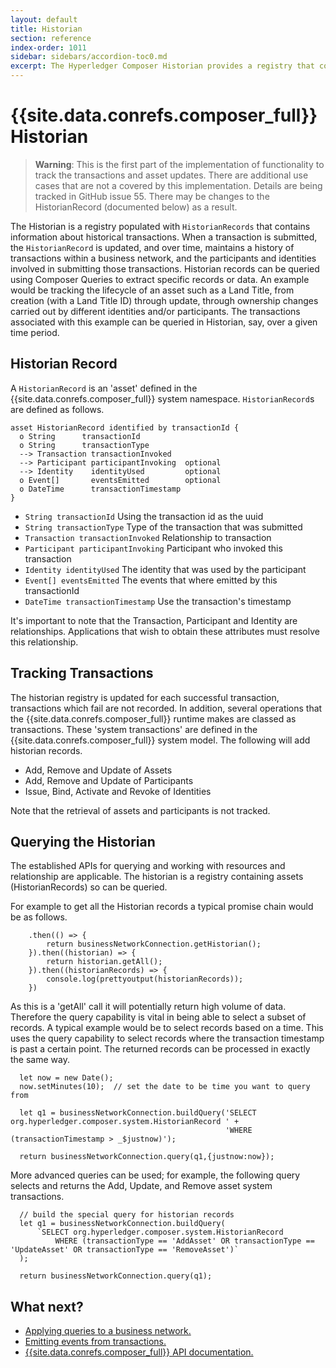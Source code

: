 ```yaml
---
layout: default
title: Historian
section: reference
index-order: 1011
sidebar: sidebars/accordion-toc0.md
excerpt: The Hyperledger Composer Historian provides a registry that contains information about historical transactions
---
```


# {{site.data.conrefs.composer_full}} Historian

>**Warning**: This is the first part of the implementation of functionality to track the transactions and asset updates. There are additional use cases that are not a covered by this implementation. Details are being tracked in GitHub issue 55. There may be changes to the HistorianRecord (documented below) as a result.

The Historian is a registry populated with `HistorianRecords` that contains information about historical transactions.  When a transaction is submitted, the `HistorianRecord` is updated, and over time, maintains a history of transactions within a business network, and the participants and identities involved in submitting those transactions. Historian records can be queried using Composer Queries to extract specific records or data. An example would be tracking the lifecycle of an asset such as a Land Title, from creation (with a Land Title ID) through update, through ownership changes carried out by different identities and/or participants. The transactions associated with this example can be queried in Historian, say, over a given time period.

## Historian Record

A `HistorianRecord` is an 'asset' defined in the {{site.data.conrefs.composer_full}} system namespace. `HistorianRecord`s are defined as follows.

```
asset HistorianRecord identified by transactionId {
  o String      transactionId
  o String      transactionType
  --> Transaction transactionInvoked
  --> Participant participantInvoking  optional
  --> Identity    identityUsed         optional
  o Event[]       eventsEmitted        optional
  o DateTime      transactionTimestamp
}
```

 * `String transactionId` Using the transaction id as the uuid
 * `String transactionType` Type of the transaction that was submitted
 * `Transaction transactionInvoked` Relationship to transaction
 * `Participant participantInvoking` Participant who invoked this transaction
 * `Identity identityUsed` The identity that was used by the participant
 * `Event[] eventsEmitted` The events that where emitted by this transactionId
 * `DateTime transactionTimestamp` Use the transaction's timestamp

It's important to note that the Transaction, Participant and Identity are relationships. Applications that wish to obtain these attributes must resolve this relationship.

## Tracking Transactions

The historian registry is updated for each successful transaction, transactions which fail are not recorded. In addition, several operations that the {{site.data.conrefs.composer_full}} runtime makes are classed as transactions. These 'system transactions' are defined in the {{site.data.conrefs.composer_full}} system model. The following will add historian records.

 * Add, Remove and Update of Assets
 * Add, Remove and Update of Participants
 * Issue, Bind, Activate and Revoke of Identities

Note that the retrieval of assets and participants is not tracked.

## Querying the Historian

The established APIs for querying and working with resources and relationship are applicable. The historian is a registry containing assets (HistorianRecords) so can be queried.

For example to get all the Historian records a typical promise chain would be as follows.

```
    .then(() => {       
        return businessNetworkConnection.getHistorian();
    }).then((historian) => {
        return historian.getAll();
    }).then((historianRecords) => {        
        console.log(prettyoutput(historianRecords));
    })
```

As this is a 'getAll' call it will potentially return high volume of data. Therefore the query capability is vital in being able to select a subset of records. A typical example would be to select records based on a time. This uses the query capability to select records where the transaction timestamp is past a certain point. The returned records can be processed in exactly the same way.

```
  let now = new Date();
  now.setMinutes(10);  // set the date to be time you want to query from

  let q1 = businessNetworkConnection.buildQuery('SELECT org.hyperledger.composer.system.HistorianRecord ' +
                                                'WHERE (transactionTimestamp > _$justnow)');   

  return businessNetworkConnection.query(q1,{justnow:now});
```

More advanced queries can be used; for example, the following query selects and returns the Add, Update, and Remove asset system transactions.

```
  // build the special query for historian records
  let q1 = businessNetworkConnection.buildQuery(
      `SELECT org.hyperledger.composer.system.HistorianRecord
          WHERE (transactionType == 'AddAsset' OR transactionType == 'UpdateAsset' OR transactionType == 'RemoveAsset')`
  );      

  return businessNetworkConnection.query(q1);

```



## What next?

- [Applying queries to a business network.](../business-network/query.html)
- [Emitting events from transactions.](../business-network/publishing-events.html)
- [{{site.data.conrefs.composer_full}} API documentation.](../jsdoc/index.html)
